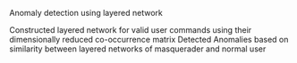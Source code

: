 Anomaly detection using layered network

Constructed layered network for valid user commands using their dimensionally reduced co-occurrence matrix
Detected Anomalies based on similarity between layered networks of masquerader and normal user
